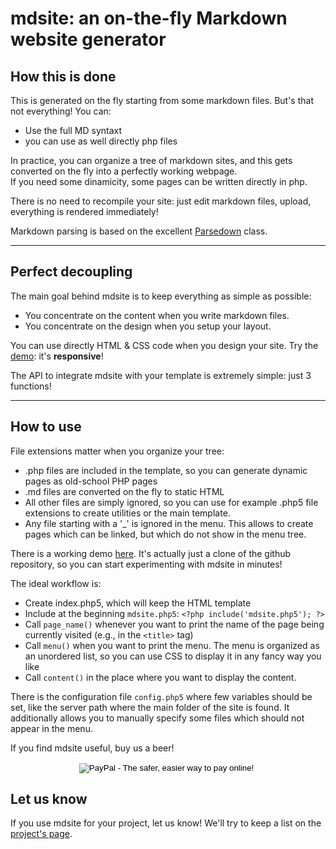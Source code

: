 mdsite: an on-the-fly Markdown website generator
================================================

How this is done
----------------

This is generated on the fly starting from some markdown files. But's that not everything! You can:

* Use the full MD syntaxt
* you can use as well directly php files

In practice, you can organize a tree of markdown sites, and this gets converted on the fly into a perfectly working webpage.  
If you need some dinamicity, some pages can be written directly in php.

There is no need to recompile your site: just edit markdown files, upload, everything is rendered immediately!

Markdown parsing is based on the excellent [Parsedown](https://github.com/erusev/parsedown) class.

---------------------------------------

Perfect decoupling
------------------

The main goal behind mdsite is to keep everything as simple as possible:

* You concentrate on the content when you write markdown files.
* You concentrate on the design when you setup your layout.

You can use directly HTML & CSS code when you design your site. Try the [demo](http://www.pellegrini.tk/mdsite): it's **responsive**!

The API to integrate mdsite with your template is extremely simple: just 3 functions!

---------------------------------------

How to use
--------------------------------------

File extensions matter when you organize your tree:

* .php files are included in the template, so you can generate dynamic pages as old-school PHP pages
* .md files are converted on the fly to static HTML
* All other files are simply ignored, so you can use for example .php5 file extensions to create utilities or the main template.
* Any file starting with a '\_' is ignored in the menu. This allows to create pages which can be linked, but which do not show in the menu tree.

There is a working demo [here](http://www.pellegrini.tk/mdsite). It's actually just a clone of the github repository, so you can start experimenting with mdsite in minutes!

The ideal workflow is:

* Create index.php5, which will keep the HTML template
* Include at the beginning `mdsite.php5`: `<?php include('mdsite.php5'); ?>`
* Call `page_name()` whenever you want to print the name of the page being currently visited (e.g., in the `<title>` tag)
* Call `menu()` when you want to print the menu. The menu is organized as an unordered list, so you can use CSS to display it in any fancy way you like
* Call `content()` in the place where you want to display the content.

There is the configuration file `config.php5` where few variables should be set, like the server path where the main folder of the site is found. It additionally allows you to manually specify some files which should not appear in the menu.

If you find mdsite useful, buy us a beer!

<p>
<center>
<form action="https://www.paypal.com/cgi-bin/webscr" method="post" target="_top">
<input type="hidden" name="cmd" value="_s-xclick">
<input type="hidden" name="hosted_button_id" value="SGEL9Z2J25BTQ">
<input type="image" src="https://www.paypalobjects.com/en_US/i/btn/btn_donate_LG.gif" border="0" name="submit" alt="PayPal - The safer, easier way to pay online!">
<img alt="" border="0" src="https://www.paypalobjects.com/it_IT/i/scr/pixel.gif" width="1" height="1">
</form>
</center>
</p>


Let us know
-----------

If you use mdsite for your project, let us know! We'll try to keep a list on the [project's page](http://www.pellegrini.tk/mdsite).
